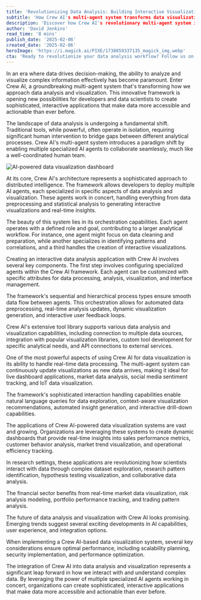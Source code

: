 ```yaml
---
title: 'Revolutionizing Data Analysis: Building Interactive Visualization Apps with Crew AI Multi-Agent System'
subtitle: 'How Crew AI's multi-agent system transforms data visualization and analysis'
description: 'Discover how Crew AI's revolutionary multi-agent system is transforming data analysis and visualization. Learn about the framework's key features, from real-time processing to intelligent interaction handling, and explore its practical applications across various industries.'
author: 'David Jenkins'
read_time: '8 mins'
publish_date: '2025-02-06'
created_date: '2025-02-06'
heroImage: 'https://i.magick.ai/PIXE/1738859337135_magick_img.webp'
cta: 'Ready to revolutionize your data analysis workflow? Follow us on LinkedIn to stay updated on the latest developments in Crew AI technology and join a community of innovative data professionals pushing the boundaries of what's possible in data visualization.'
---
```


In an era where data drives decision-making, the ability to analyze and visualize complex information effectively has become paramount. Enter Crew AI, a groundbreaking multi-agent system that's transforming how we approach data analysis and visualization. This innovative framework is opening new possibilities for developers and data scientists to create sophisticated, interactive applications that make data more accessible and actionable than ever before.

The landscape of data analysis is undergoing a fundamental shift. Traditional tools, while powerful, often operate in isolation, requiring significant human intervention to bridge gaps between different analytical processes. Crew AI's multi-agent system introduces a paradigm shift by enabling multiple specialized AI agents to collaborate seamlessly, much like a well-coordinated human team.

![AI-powered data visualization dashboard](https://i.magick.ai/PIXE/1738859337138_magick_img.webp)

At its core, Crew AI's architecture represents a sophisticated approach to distributed intelligence. The framework allows developers to deploy multiple AI agents, each specialized in specific aspects of data analysis and visualization. These agents work in concert, handling everything from data preprocessing and statistical analysis to generating interactive visualizations and real-time insights.

The beauty of this system lies in its orchestration capabilities. Each agent operates with a defined role and goal, contributing to a larger analytical workflow. For instance, one agent might focus on data cleaning and preparation, while another specializes in identifying patterns and correlations, and a third handles the creation of interactive visualizations.

Creating an interactive data analysis application with Crew AI involves several key components. The first step involves configuring specialized agents within the Crew AI framework. Each agent can be customized with specific attributes for data processing, analysis, visualization, and interface management.

The framework's sequential and hierarchical process types ensure smooth data flow between agents. This orchestration allows for automated data preprocessing, real-time analysis updates, dynamic visualization generation, and interactive user feedback loops.

Crew AI's extensive tool library supports various data analysis and visualization capabilities, including connection to multiple data sources, integration with popular visualization libraries, custom tool development for specific analytical needs, and API connections to external services.

One of the most powerful aspects of using Crew AI for data visualization is its ability to handle real-time data processing. The multi-agent system can continuously update visualizations as new data arrives, making it ideal for live dashboard applications, market data analysis, social media sentiment tracking, and IoT data visualization.

The framework's sophisticated interaction handling capabilities enable natural language queries for data exploration, context-aware visualization recommendations, automated insight generation, and interactive drill-down capabilities.

The applications of Crew AI-powered data visualization systems are vast and growing. Organizations are leveraging these systems to create dynamic dashboards that provide real-time insights into sales performance metrics, customer behavior analysis, market trend visualization, and operational efficiency tracking.

In research settings, these applications are revolutionizing how scientists interact with data through complex dataset exploration, research pattern identification, hypothesis testing visualization, and collaborative data analysis.

The financial sector benefits from real-time market data visualization, risk analysis modeling, portfolio performance tracking, and trading pattern analysis.

The future of data analysis and visualization with Crew AI looks promising. Emerging trends suggest several exciting developments in AI capabilities, user experience, and integration options.

When implementing a Crew AI-based data visualization system, several key considerations ensure optimal performance, including scalability planning, security implementation, and performance optimization.

The integration of Crew AI into data analysis and visualization represents a significant leap forward in how we interact with and understand complex data. By leveraging the power of multiple specialized AI agents working in concert, organizations can create sophisticated, interactive applications that make data more accessible and actionable than ever before.